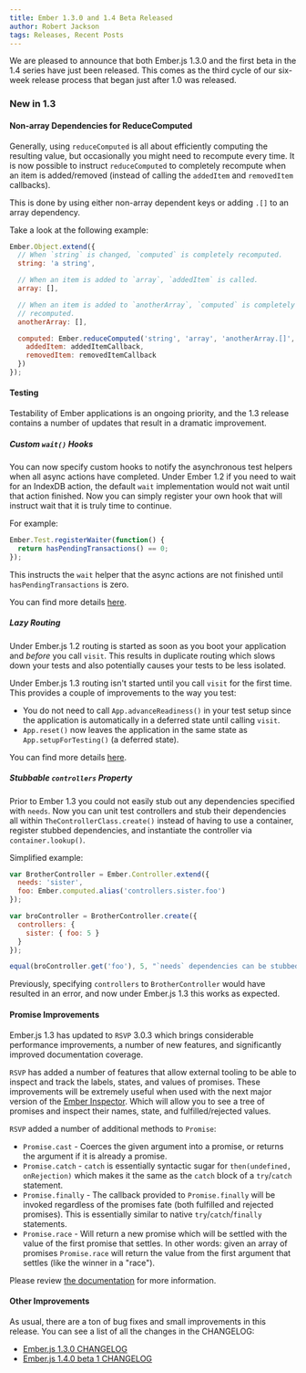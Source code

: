 ```yaml
---
title: Ember 1.3.0 and 1.4 Beta Released
author: Robert Jackson
tags: Releases, Recent Posts
---
```


We are pleased to announce that both Ember.js 1.3.0 and the first beta in the 1.4 series
have just been released. This comes as the third cycle of our six-week release
process that began just after 1.0 was released.

### New in 1.3

#### Non-array Dependencies for ReduceComputed

Generally, using `reduceComputed` is all about efficiently computing the resulting value, but
occasionally you might need to recompute every time. It is now possible to instruct
`reduceComputed` to completely recompute when an item is added/removed (instead of calling
the `addedItem` and `removedItem` callbacks).

This is done by using either non-array dependent keys or adding `.[]` to an array dependency.

Take a look at the following example:

```javascript
Ember.Object.extend({
  // When `string` is changed, `computed` is completely recomputed.
  string: 'a string',

  // When an item is added to `array`, `addedItem` is called.
  array: [],

  // When an item is added to `anotherArray`, `computed` is completely
  // recomputed.
  anotherArray: [],

  computed: Ember.reduceComputed('string', 'array', 'anotherArray.[]', {
    addedItem: addedItemCallback,
    removedItem: removedItemCallback
  })
});
```

#### Testing

Testability of Ember applications is an ongoing priority, and the 1.3 release
contains a number of updates that result in a dramatic improvement.

##### Custom `wait()` Hooks

You can now specify custom hooks to notify the asynchronous test helpers when all
async actions have completed. Under Ember 1.2 if you need to wait for an IndexDB
action, the default `wait` implementation would not wait until that
action finished. Now you can simply register your own hook that will instruct wait
that it is truly time to continue.

For example:

```javascript
Ember.Test.registerWaiter(function() {
  return hasPendingTransactions() == 0;
});
```

This instructs the `wait` helper that the async actions are not finished until
`hasPendingTransactions` is zero.

You can find more details [here](https://github.com/emberjs/ember.js/pull/3433).

##### Lazy Routing

Under Ember.js 1.2 routing is started as soon as you boot your application and *before*
you call `visit`. This results in duplicate routing which slows down your tests and also
potentially causes your tests to be less isolated.

Under Ember.js 1.3 routing isn't started until you call `visit` for the first time. This
provides a couple of improvements to the way you test:

* You do not need to call `App.advanceReadiness()` in your test setup since the application
  is automatically in a deferred state until calling `visit`.
* `App.reset()` now leaves the application in the same state as `App.setupForTesting()` (a
  deferred state).

You can find more details [here](https://github.com/emberjs/ember.js/pull/3695).

##### Stubbable `controllers` Property

Prior to Ember 1.3 you could not easily stub out any dependencies specified with `needs`.
Now you can unit test controllers and stub their dependencies all within
`TheControllerClass.create()` instead of having to use a container, register stubbed
dependencies, and instantiate the controller via `container.lookup()`.

Simplified example:

```javascript
var BrotherController = Ember.Controller.extend({
  needs: 'sister',
  foo: Ember.computed.alias('controllers.sister.foo')
});

var broController = BrotherController.create({
  controllers: {
    sister: { foo: 5 }
  }
});

equal(broController.get('foo'), 5, "`needs` dependencies can be stubbed");
```

Previously, specifying `controllers` to `BrotherController` would have resulted in an error,
and now under Ember.js 1.3 this works as expected.

#### Promise Improvements

Ember.js 1.3 has updated to `RSVP` 3.0.3 which brings considerable performance improvements, a number
of new features, and significantly improved documentation coverage.

`RSVP` has added a number of features that allow external tooling to be able to inspect and track the labels, states, and
values of promises. These improvements will be extremely useful when used with the next major
version of the [Ember Inspector](https://chrome.google.com/webstore/detail/ember-inspector/bmdblncegkenkacieihfhpjfppoconhi).
Which will allow you to see a tree of promises and inspect their names, state, and fulfilled/rejected values.

`RSVP` added a number of additional methods to `Promise`:

* `Promise.cast` - Coerces the given argument into a promise, or returns the argument if it is
  already a promise.
* `Promise.catch` - `catch` is essentially syntactic sugar for `then(undefined, onRejection)` which
  makes it the same as the `catch` block of a `try`/`catch` statement.
* `Promise.finally` - The callback provided to `Promise.finally` will be invoked regardless of the
  promises fate (both fulfilled and rejected promises). This is essentially similar to native
  `try`/`catch`/`finally` statements.
* `Promise.race` - Will return a new promise which will be settled with the value of
  the first promise that settles. In other words: given an array of promises `Promise.race`
  will return the value from the first argument that settles (like the winner in a "race").

Please review [the documentation](/api/modules/RSVP.html) for more information.

#### Other Improvements

As usual, there are a ton of bug fixes and small improvements in this
release. You can see a list of all the changes in the CHANGELOG:

* [Ember.js 1.3.0 CHANGELOG](https://github.com/emberjs/ember.js/blob/v1.3.0/CHANGELOG.md)
* [Ember.js 1.4.0 beta 1 CHANGELOG](https://github.com/emberjs/ember.js/blob/v1.4.0-beta.1/CHANGELOG.md)
